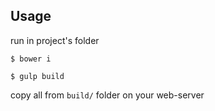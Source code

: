 ## Usage

run in project's folder

```
$ bower i
```

```
$ gulp build
```

copy all from `build/` folder on your web-server